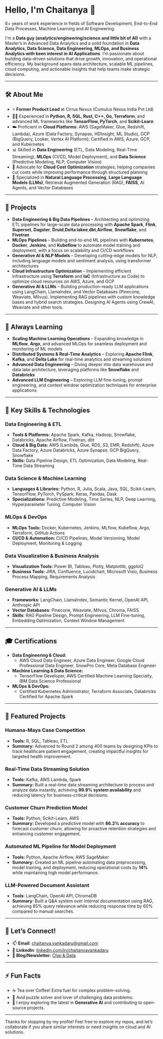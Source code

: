 # Hello, I'm Chaitanya 👋  

6+ years of work experience in fields of Software Development, End-to-End Data Processes, Machine Learning and AI Engineering.

I'm a **Data guy (analytics/engineering/science and little bit of AI)** with a Master’s in Advanced Data Analytics and a solid foundation in **Data Analytics, Data Science, Data Engineering, MLOps, and Business Analytics with keen interest in AI Applications**. I’m passionate about building data-driven solutions that drive growth, innovation, and operational efficiency. My background spans data architecture, scalable ML pipelines, cloud computing, and actionable insights that help teams make strategic decisions.

---

## 🛠️ About Me

- ⚡ **Former Product Lead** at Cirrus Nexus (Cumulus Nexus India Pvt Ltd)
- 👨‍💻 Experienced in **Python, R, SQL, Rust, C++, Go, Terraform**, and advanced ML frameworks like **TensorFlow, PyTorch**, and **Scikit-Learn**
- ☁️ Proficient in **Cloud Platforms**: AWS (SageMaker, Glue, Redshift, Lambda), Azure (Data Factory, Synapse, HDInsight, ML Studio), GCP (BigQuery, Looker, Vertex AI Platform); Certified in AWS, Azure, GCP, and Kubernetes
- 📊 Skilled in **Data Engineering** (ETL, Data Modeling, Real-Time Streaming), **MLOps** (CI/CD, Model Deployment), and **Data Science** (Predictive Modeling, NLP, Computer Vision)
- 💬 Advocate for **Cloud Cost Optimization** strategies, helping companies cut costs while improving performance through structured planning
- 🤖 Specialized in **Natural Language Processing**, **Large Language Models (LLMs)**, Retrieval Augmented Generation (RAG), **FAISS**, AI Agents, and Vector Databases

---

## 🔭 Projects

- **Data Engineering & Big Data Pipelines** – Architecting and optimizing ETL pipelines for large-scale data processing with **Apache Spark**, **Flink**, **Superset**, **Dagster**, **Druid**,**Delta lakee**,**dbt**,**Airflow**, **Snowflake**, and **Fivetran**
- **MLOps Pipelines** – Building end-to-end ML pipelines with **Kubernetes**, **Docker**, **Jenkins**, and **Kubeflow** to automate model training and deployment, with a focus on scalability and CI/CD workflows
- **Generative AI & NLP Models** – Developing cutting-edge models for NLP, including language models and sentiment analysis, using transformer architectures
- **Cloud Infrastructure Optimization** – Implementing efficient infrastructure using **Terraform** and **IaC** (Infrastructure as Code) to optimize cloud resources on AWS, Azure, and GCP
- **Generative AI & LLMs** – Building production-ready LLM applications using LangChain, LlamaIndex, and Vector Databases (Pinecone, Weaviate, Milvus). Implementing RAG pipelines with custom knowledge bases and hybrid search strategies. Designing AI Agents using CrewAI, Weaviate and other tools.

---

## 🌱 Always Learning

- **Scaling Machine Learning Operations** – Expanding knowledge in **MLflow**, **Argo**, and advanced MLOps for seamless deployment and monitoring of ML models
- **Distributed Systems & Real-Time Analytics** – Exploring **Apache Flink**, **Kafka**, and **Delta Lake** for real-time analytics and streaming solutions
- **Advanced Data Engineering** – Diving deeper into data warehouse and data lake architecture, leveraging platforms like **Snowflake** and **Databricks**
- **Advanced LLM Engineering** – Exploring LLM fine-tuning, prompt engineering, and context window optimization techniques for enterprise applications

---

## 🧩 Key Skills & Technologies

### Data Engineering & ETL
- **Tools & Platforms:** Apache Spark, Kafka, Hadoop, Snowflake, Databricks, Apache Airflow, Fivetran, dbt
- **Cloud & Big Data:** AWS (Lambda, Glue, RDS, S3, EMR, Redshift), Azure Data Factory, Azure Databricks, Azure Synapse, GCP BigQuery, Snowflake
- **Skills:** Data Pipeline Design, ETL Optimization, Data Modeling, Real-Time Data Streaming

### Data Science & Machine Learning
- **Languages & Libraries:** Python, R, Julia, Scala, Java, SQL, Scikit-Learn, TensorFlow, PyTorch, PySpark, Keras, Pandas, Dask
- **Specializations:** Predictive Modeling, Time Series, NLP, Deep Learning, Hyperparameter Tuning, Computer Vision

### MLOps & DevOps
- **MLOps Tools:** Docker, Kubernetes, Jenkins, MLflow, Kubeflow, Argo, Terraform, GitHub Actions
- **CI/CD & Automation:** CI/CD Pipelines, Model Versioning, Model Deployment, Monitoring & Logging

### Data Visualization & Business Analysis
- **Visualization Tools:** Power BI, Tableau, Plotly, Matplotlib, ggplot2
- **Business Tools:** JIRA, Confluence, Lucidchart, Microsoft Visio, Business Process Mapping, Requirements Analysis

### Generative AI & LLMs
- **Frameworks**: LangChain, LlamaIndex, Semantic Kernel, OpenAI API, Anthropic API
- **Vector Databases**: Pinecone, Weaviate, Milvus, Chroma, FAISS
- **Skills**: RAG Pipeline Design, Prompt Engineering, LLM Fine-tuning, Embedding Optimization, Context Window Management

---

## 🎓 Certifications

- **Data Engineering & Cloud:**
  - AWS Cloud Data Engineer, Azure Data Engineer, Google Cloud Professional Data Engineer, SnowPro Core, Meta Database Engineer
- **Machine Learning & Data Science:**
  - TensorFlow Developer, AWS Certified Machine Learning Specialty, IBM Data Science Professional
- **MLOps & DevOps:**
  - Certified Kubernetes Administrator, Terraform Associate, Databricks Certified for Apache Spark

---

## 🌟 Featured Projects

### Humana-Mays Case Competition
- **Tools:** R, SQL, Tableau, ETL
- **Summary:** Advanced to Round 2 among 400 teams by designing KPIs to track healthcare patient engagement, creating impactful insights for targeted health improvement.

### Real-Time Data Streaming Solution
- **Tools:** Kafka, AWS Lambda, Spark
- **Summary:** Built a real-time data streaming architecture to process and analyze data instantly, achieving **99.9% system availability** and reducing latency for business-critical decisions.

### Customer Churn Prediction Model
- **Tools:** Python, Scikit-Learn, AWS
- **Summary:** Developed a predictive model with **86.2% accuracy** to forecast customer churn, allowing for proactive retention strategies and enhancing customer engagement.

### Automated ML Pipeline for Model Deployment
- **Tools:** Python, Apache Airflow, AWS SageMaker
- **Summary:** Created an ML pipeline automating data preprocessing, model training, and deployment, reducing operational costs by **14%** while maintaining high model performance.

### LLM-Powered Document Assistant
- **Tools**: LangChain, OpenAI API, ChromaDB
- **Summary**: Built a Q&A system over internal documentation using RAG, achieving 85% query relevance while reducing response time by 60% compared to manual searches.

---

## 💬 Let’s Connect!

- 📫 **Email**: [chaitanya.vankadaru@gmail.com](mailto:chaitanya.vankadaru@gmail.com)
- 💼 **LinkedIn**: [linkedin.com/in/chaitanyavankadaru](https://www.linkedin.com/in/chaitanyavankadaru/)
- 📝 **Blog/Newsletter**: [Chai & Data](https://chaidata.substack.com/)

---

## ⚡ Fun Facts

- ☕ Tea over Coffee! Extra fuel for complex problem-solving.
- 🎲 Avid puzzle solver and lover of challenging data problems.
- 👾 I enjoy exploring the latest in **Generative AI** and contributing to open-source projects.

---

Thanks for stopping by my profile! Feel free to explore my repos, and let’s collaborate if you share similar interests or need insights on cloud and AI solutions.
